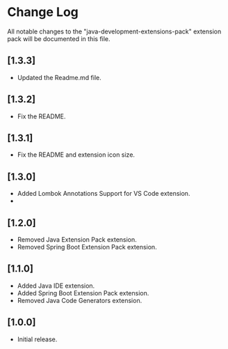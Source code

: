# Change Log

All notable changes to the "java-development-extensions-pack" extension pack will be documented in this file.

## [1.3.3]

- Updated the Readme.md file.

## [1.3.2]

- Fix the README.

## [1.3.1]

- Fix the README and extension icon size.

## [1.3.0]

- Added Lombok Annotations Support for VS Code extension.
-

## [1.2.0]

- Removed Java Extension Pack extension.
- Removed Spring Boot Extension Pack extension.

## [1.1.0]

- Added Java IDE extension.
- Added Spring Boot Extension Pack extension.
- Removed Java Code Generators extension.

## [1.0.0]

- Initial release.
